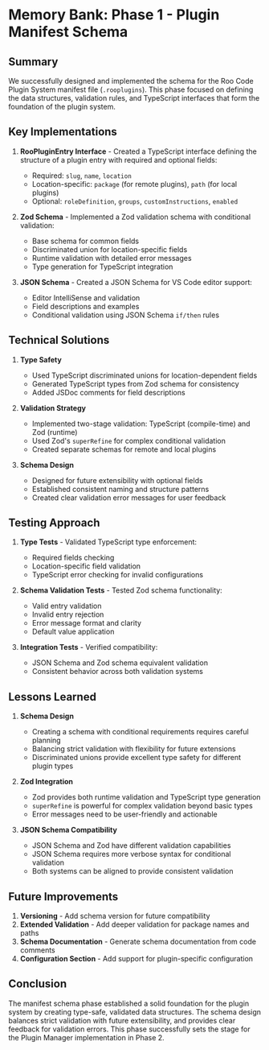 # Memory Bank: Phase 1 - Plugin Manifest Schema

## Summary

We successfully designed and implemented the schema for the Roo Code Plugin System manifest file (`.rooplugins`). This phase focused on defining the data structures, validation rules, and TypeScript interfaces that form the foundation of the plugin system.

## Key Implementations

1. **RooPluginEntry Interface** - Created a TypeScript interface defining the structure of a plugin entry with required and optional fields:
   - Required: `slug`, `name`, `location`
   - Location-specific: `package` (for remote plugins), `path` (for local plugins)
   - Optional: `roleDefinition`, `groups`, `customInstructions`, `enabled`

2. **Zod Schema** - Implemented a Zod validation schema with conditional validation:
   - Base schema for common fields
   - Discriminated union for location-specific fields
   - Runtime validation with detailed error messages
   - Type generation for TypeScript integration

3. **JSON Schema** - Created a JSON Schema for VS Code editor support:
   - Editor IntelliSense and validation
   - Field descriptions and examples
   - Conditional validation using JSON Schema `if/then` rules

## Technical Solutions

1. **Type Safety**
   - Used TypeScript discriminated unions for location-dependent fields
   - Generated TypeScript types from Zod schema for consistency
   - Added JSDoc comments for field descriptions

2. **Validation Strategy**
   - Implemented two-stage validation: TypeScript (compile-time) and Zod (runtime)
   - Used Zod's `superRefine` for complex conditional validation
   - Created separate schemas for remote and local plugins

3. **Schema Design**
   - Designed for future extensibility with optional fields
   - Established consistent naming and structure patterns
   - Created clear validation error messages for user feedback

## Testing Approach

1. **Type Tests** - Validated TypeScript type enforcement:
   - Required fields checking
   - Location-specific field validation
   - TypeScript error checking for invalid configurations

2. **Schema Validation Tests** - Tested Zod schema functionality:
   - Valid entry validation
   - Invalid entry rejection
   - Error message format and clarity
   - Default value application

3. **Integration Tests** - Verified compatibility:
   - JSON Schema and Zod schema equivalent validation
   - Consistent behavior across both validation systems

## Lessons Learned

1. **Schema Design**
   - Creating a schema with conditional requirements requires careful planning
   - Balancing strict validation with flexibility for future extensions
   - Discriminated unions provide excellent type safety for different plugin types

2. **Zod Integration**
   - Zod provides both runtime validation and TypeScript type generation
   - `superRefine` is powerful for complex validation beyond basic types
   - Error messages need to be user-friendly and actionable

3. **JSON Schema Compatibility**
   - JSON Schema and Zod have different validation capabilities
   - JSON Schema requires more verbose syntax for conditional validation
   - Both systems can be aligned to provide consistent validation

## Future Improvements

1. **Versioning** - Add schema version for future compatibility
2. **Extended Validation** - Add deeper validation for package names and paths
3. **Schema Documentation** - Generate schema documentation from code comments
4. **Configuration Section** - Add support for plugin-specific configuration

## Conclusion

The manifest schema phase established a solid foundation for the plugin system by creating type-safe, validated data structures. The schema design balances strict validation with future extensibility, and provides clear feedback for validation errors. This phase successfully sets the stage for the Plugin Manager implementation in Phase 2.